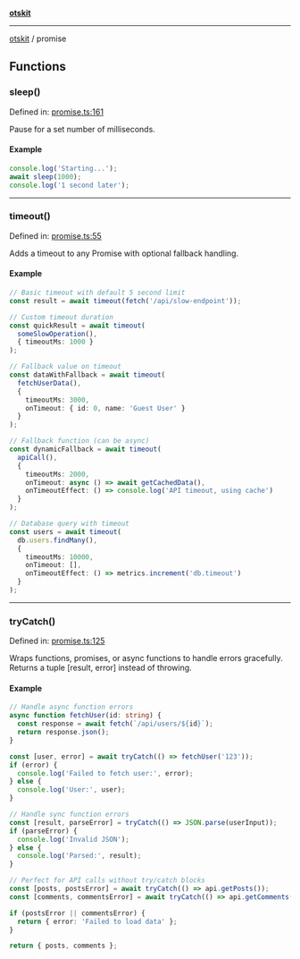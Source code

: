 [**otskit**](README.md)

***

[otskit](README.md) / promise

## Functions

### sleep()

Defined in: [promise.ts:161](https://github.com/floppyos/floppyos.com/blob/51c1deec67cf0359f780339b20284f48d889ab9b/shared/packages/otskit/src/promise.ts#L161)

Pause for a set number of milliseconds.

#### Example

```ts
console.log('Starting...');
await sleep(1000);
console.log('1 second later');
```

***

### timeout()

Defined in: [promise.ts:55](https://github.com/floppyos/floppyos.com/blob/51c1deec67cf0359f780339b20284f48d889ab9b/shared/packages/otskit/src/promise.ts#L55)

Adds a timeout to any Promise with optional fallback handling.

#### Example

```ts
// Basic timeout with default 5 second limit
const result = await timeout(fetch('/api/slow-endpoint'));

// Custom timeout duration
const quickResult = await timeout(
  someSlowOperation(),
  { timeoutMs: 1000 }
);

// Fallback value on timeout
const dataWithFallback = await timeout(
  fetchUserData(),
  {
    timeoutMs: 3000,
    onTimeout: { id: 0, name: 'Guest User' }
  }
);

// Fallback function (can be async)
const dynamicFallback = await timeout(
  apiCall(),
  {
    timeoutMs: 2000,
    onTimeout: async () => await getCachedData(),
    onTimeoutEffect: () => console.log('API timeout, using cache')
  }
);

// Database query with timeout
const users = await timeout(
  db.users.findMany(),
  {
    timeoutMs: 10000,
    onTimeout: [],
    onTimeoutEffect: () => metrics.increment('db.timeout')
  }
);
```

***

### tryCatch()

Defined in: [promise.ts:125](https://github.com/floppyos/floppyos.com/blob/51c1deec67cf0359f780339b20284f48d889ab9b/shared/packages/otskit/src/promise.ts#L125)

Wraps functions, promises, or async functions to handle errors gracefully.
Returns a tuple [result, error] instead of throwing.

#### Example

```ts
// Handle async function errors
async function fetchUser(id: string) {
  const response = await fetch(`/api/users/${id}`);
  return response.json();
}

const [user, error] = await tryCatch(() => fetchUser('123'));
if (error) {
  console.log('Failed to fetch user:', error);
} else {
  console.log('User:', user);
}

// Handle sync function errors
const [result, parseError] = tryCatch(() => JSON.parse(userInput));
if (parseError) {
  console.log('Invalid JSON');
} else {
  console.log('Parsed:', result);
}

// Perfect for API calls without try/catch blocks
const [posts, postsError] = await tryCatch(() => api.getPosts());
const [comments, commentsError] = await tryCatch(() => api.getComments());

if (postsError || commentsError) {
  return { error: 'Failed to load data' };
}

return { posts, comments };
```
